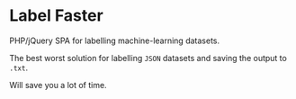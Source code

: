 # Label Faster

PHP/jQuery SPA for labelling machine-learning datasets.

The best worst solution for labelling `JSON` datasets and saving the output to `.txt`.

Will save you a lot of time.